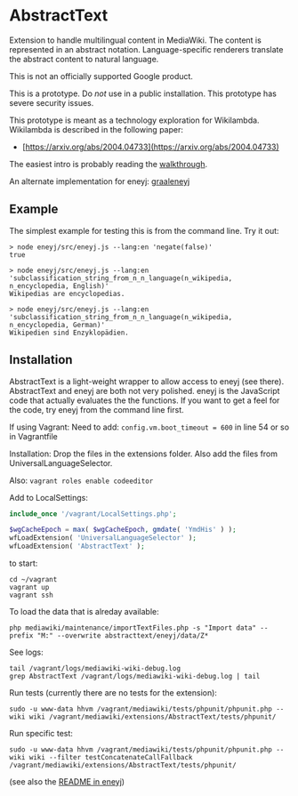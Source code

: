 # AbstractText

Extension to handle multilingual content in MediaWiki.
The content is represented in an abstract notation.
Language-specific renderers translate the abstract content to natural language.

This is not an officially supported Google product.

This is a prototype.
Do *not* use in a public installation.
This prototype has severe security issues.

This prototype is meant as a technology exploration for Wikilambda.
Wikilambda is described in the following paper:
*  [https://arxiv.org/abs/2004.04733](https://arxiv.org/abs/2004.04733)

The easiest intro is probably reading the [walkthrough](eneyj/docs/walkthrough.md).

An alternate implementation for eneyj: [graaleneyj](https://github.com/lucaswerkmeister/graaleneyj)

## Example

The simplest example for testing this is from the command line.
Try it out:

```
> node eneyj/src/eneyj.js --lang:en 'negate(false)'
true

> node eneyj/src/eneyj.js --lang:en 'subclassification_string_from_n_n_language(n_wikipedia, n_encyclopedia, English)'
Wikipedias are encyclopedias.

> node eneyj/src/eneyj.js --lang:en 'subclassification_string_from_n_n_language(n_wikipedia, n_encyclopedia, German)'
Wikipedien sind Enzyklopädien.
```

## Installation

AbstractText is a light-weight wrapper to allow access to eneyj (see there).
AbstractText and eneyj are both not very polished.
eneyj is the JavaScript code that actually evaluates the the functions.
If you want to get a feel for the code, try eneyj from the command line first.

If using Vagrant:
Need to add:
  `config.vm.boot_timeout = 600`
in line 54 or so in Vagrantfile

Installation:
Drop the files in the extensions folder.
Also add the files from UniversalLanguageSelector.

Also:
`vagrant roles enable codeeditor`

Add to LocalSettings:

```PHP
include_once '/vagrant/LocalSettings.php';

$wgCacheEpoch = max( $wgCacheEpoch, gmdate( 'YmdHis' ) );
wfLoadExtension( 'UniversalLanguageSelector' );
wfLoadExtension( 'AbstractText' );
```

to start:
```
cd ~/vagrant
vagrant up
vagrant ssh
```

To load the data that is alreday available:

```
php mediawiki/maintenance/importTextFiles.php -s "Import data" --prefix "M:" --overwrite abstracttext/eneyj/data/Z*
```

See logs:

```
tail /vagrant/logs/mediawiki-wiki-debug.log
grep AbstractText /vagrant/logs/mediawiki-wiki-debug.log | tail
```

Run tests (currently there are no tests for the extension):

```
sudo -u www-data hhvm /vagrant/mediawiki/tests/phpunit/phpunit.php --wiki wiki /vagrant/mediawiki/extensions/AbstractText/tests/phpunit/
```

Run specific test:

```
sudo -u www-data hhvm /vagrant/mediawiki/tests/phpunit/phpunit.php --wiki wiki --filter testConcatenateCallFallback /vagrant/mediawiki/extensions/AbstractText/tests/phpunit/
```

(see also the [README in eneyj](eneyj/README.md))

